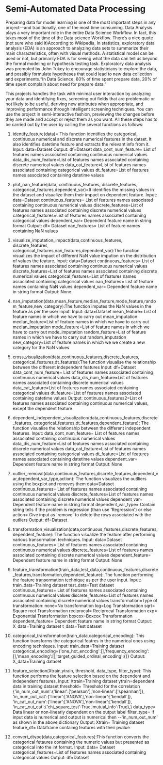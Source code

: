 # Semi-Automated Data Processing
Preparing data for model learning is one of the most important steps in any project—and traditionally, one of the most time consuming. Data Analysis plays a very important role in the entire Data Science Workflow. In fact, this takes most of the time of the Data science Workflow. There’s a nice quote (not sure who said it)According to Wikipedia, In statistics, exploratory data analysis (EDA) is an approach to analyzing data sets to summarize their main characteristics, often with visual methods. A statistical model can be used or not, but primarily EDA is for seeing what the data can tell us beyond the formal modeling or hypothesis testing task. Exploratory data analysis was promoted by John Tukey to encourage statisticians to explore the data, and possibly formulate hypotheses that could lead to new data collection and experiments.“In Data Science, 80% of time spent prepare data, 20% of time spent complain about need for prepare data.”

This projects handles the task with minimal user interaction by analyzing your data and identifying fixes, screening out fields that are problematic or not likely to be useful, deriving new attributes when appropriate, and improving performance through intelligent screening techniques. You can use the project in semi-interactive fashion, previewing the changes before they are made and accept or reject them as you want. All these steps has to be carried out by the user by calling the several functions as follows:
1) identify_feature(data)= This function identifies the categorical, continuous numerical and discrete numerical features in the datset. It also identifies datetime feature and extracts the relevant info from it.
Input:
  data=Dataset
Output:
  df=Dataset
  data_cont_num_feature= List of features names associated containing continuous numerical values
  data_dis_num_feature=List of features names associated containing discrete numerical values
  data_cat_feature=List of features names associated containing categorical values
  dt_feature=List of features names associated containing datetime values
  
 2) plot_nan_feature(data, continuous_features, discrete_features, categorical_features,dependent_var)=It identifies the missing values in the dataset and visualize them their impact on dependent feature.
  Input:
  data=Dataset
  continuous_features= List of features names associated containing continuous numerical values
  discrete_features=List of features names associated containing discrete numerical values
  categorical_features=List of features names associated containing categorical values
  dependent_var= Dependent feature name in string format
  Output:
  df= Dataset
  nan_features= List of feature names containing NaN values
  
 3) visualize_imputation_impact(data,continuous_features, discrete_features, categorical_features,nan_features,dependent_var):The function visualizes the impact of different NaN value impution on the distribution of values the feature.
Input:
data=Dataset
  continuous_features= List of features names associated containing continuous numerical values
  discrete_features=List of features names associated containing discrete numerical values
  categorical_features=List of features names associated containing categorical values
  nan_features= List of feature names containing NaN values
  dependent_var= Dependent feature name in string format
Output:
  None
4) nan_imputation(data,mean_feature,median_feature,mode_feature,random_feature,new_category):The function imputes the NaN values in the feature as per the user input.
Input:
data=Dataset
mean_feature= List of feature names in which we have to carry out mean_imputation
median_feature=List of feature names in which we have to carry out median_imputation
mode_feature=List of feature names in which we have to carry out mode_imputation
random_feature=List of feature names in which we have to carry out random_imputation
new_category=List of feature names in which we we create a new category for the NaN values
5) cross_visualization(data,continuous_features,discrete_features, categorical_features,dt_features):The function visualise the relationship between the different independent features
Input:
df=Dataset
  data_cont_num_feature= List of features names associated containing continuous numerical values
  data_dis_num_feature=List of features names associated containing discrete numerical values
  data_cat_feature=List of features names associated containing categorical values
  dt_feature=List of features names associated containing datetime values
 Output:
 continuous_features2=List of features names associated containing continuous numerical values, except the dependent feature
6) dependent_independent_visualization(data,continuous_features,discrete_features, categorical_features,dt_features,dependent_feature): The function visualise the relationship between the different independent features.
Input:
data_cont_num_feature= List of features names associated containing continuous numerical values
  data_dis_num_feature=List of features names associated containing discrete numerical values
  data_cat_feature=List of features names associated containing categorical values
  dt_feature=List of features names associated containing datetime values
  dependent_var= Dependent feature name in string format
 Output:
 None
7) outlier_removal(data,continuous_features,discrete_features,dependent_var,dependent_var_type,action): The function visualizes the outlliers using the boxplot and removes them
data=Dataset
  continuous_features= List of features names associated containing continuous numerical values
  discrete_features=List of features names associated containing discrete numerical values
  dependent_var= Dependent feature name in string format
  dependent_var_type= Contain string tells if the problem is regression (than use 'Regression') or else
  action= Give input as 'remove' to delete the rows associated with the outliers
  Output:
  df=Dataset
 8) transformation_visualization(data,continuous_features,discrete_features,dependent_feature): The function visualize the feature after performing various transormation techniques.
 Input:
 data=Dataset
  continuous_features= List of features names associated containing continuous numerical values
  discrete_features=List of features names associated containing discrete numerical values
  dependent_feature= Dependent feature name in string format
 Output:
 None
 10) feature_transformation(train_data,test_data,continuous_features,discrete_features,transformation,dependent_feature): The function performing the feature transormation technique as per the user input.
 Input:
 train_data=Training dataset
 test_data=Test dataset
 continuous_features= List of features names associated containing continuous numerical values
  discrete_features=List of features names associated containing discrete numerical values
  transformation=Type of transformation:
                                        none=No transformation
                                        log=Log Transformation
                                        sqrt= Square root Transformation
                                        reciprocal= Reciprocal Transformation
                                        exp= Exponential Transformation
                                        boxcox=Boxcox Transformation
  dependent_feature= Dependent feature name in string format
  Output:
  X_data=Training dataset
  t_data=Test dataset
  11) categorical_transformation(train_data,categorical_encoding): This function transforms the categorical featres in the numerical ones using encoding techniques.
  Input:
  train_data=Training dataset
  categorical_encoding={'one_hot_encoding':[],'frequency_encoding':[],'mean_encoding':[],'target_guided_ordinal_encoding':{}}
  Output:
  X_data=Training dataset
  12) feature_selection(Xtrain,ytrain, threshold, data_type, filter_type): This function performs the feature selection based on the dependent and independent features.
 Input:
 Xtrain=Training dataset
 ytrain=dependent data in training dataset
 threshold= Threshold for the correlation
{'in_num_out_num':{'linear':['pearson'],'non-linear':['spearman']},
                   'in_num_out_cat':{'linear':['ANOVA'],'non-linear':['kendall']},
                   'in_cat_out_num':{'linear':['ANOVA'],'non-linear':['kendall']},
                   'in_cat_out_cat':{'chi_square_test':True,'mutual_info':True},}
data_type= Data linear or non-linearly dependent on the output label
filter_type= If input data is numerical and output is numerical then --'in_num_out_num' as shown in the above dictionary
 Output:
 Xtrain= Training dataset
 feature_df= Dataframe containig features with their pvalue 
 13) convert_dtype(data,categorical_features):This function converts the categorical fetaures containing the numeric values but presented as categorical into the int format.
 Input:
 data= Dataset
 categorical_features=List of features names associated containing categorical values
 Output:
 df=Dataset
